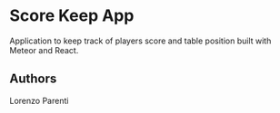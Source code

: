 # Score Keep App

Application to keep track of players score and table position built with Meteor and React.

## Authors

Lorenzo Parenti